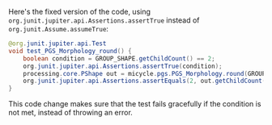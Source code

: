 Here's the fixed version of the code, using `org.junit.jupiter.api.Assertions.assertTrue` instead of `org.junit.Assume.assumeTrue`:

```java
@org.junit.jupiter.api.Test
void test_PGS_Morphology_round() {
    boolean condition = GROUP_SHAPE.getChildCount() == 2;
    org.junit.jupiter.api.Assertions.assertTrue(condition);
    processing.core.PShape out = micycle.pgs.PGS_Morphology.round(GROUP_SHAPE, 0.5);
    org.junit.jupiter.api.Assertions.assertEquals(2, out.getChildCount());
}
```

This code change makes sure that the test fails gracefully if the condition is not met, instead of throwing an error.